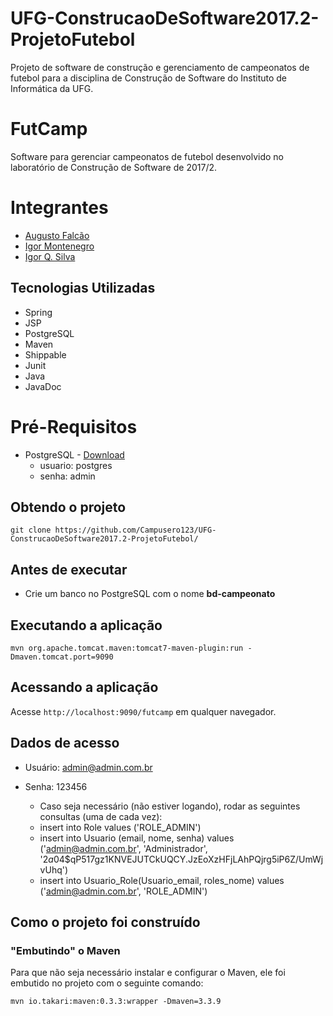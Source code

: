 # UFG-ConstrucaoDeSoftware2017.2-ProjetoFutebol
Projeto de software de construção e gerenciamento de campeonatos de futebol para a disciplina de Construção de Software do Instituto de Informática da UFG.

# FutCamp
Software para gerenciar campeonatos de futebol desenvolvido no laboratório de Construção de Software de 2017/2.

# Integrantes

* [Augusto Falcão](https://github.com/Campusero123)
* [Igor Montenegro](https://github.com/IgorMontenegro)
* [Igor Q. Silva](https://github.com/igorqsilva)

## Tecnologias Utilizadas

* Spring
* JSP
* PostgreSQL
* Maven
* Shippable
* Junit
* Java
* JavaDoc

# Pré-Requisitos

* PostgreSQL - [Download](https://www.enterprisedb.com/downloads/postgres-postgresql-downloads#windows) 
  - usuario: postgres
  - senha: admin

## Obtendo o projeto

`git clone https://github.com/Campusero123/UFG-ConstrucaoDeSoftware2017.2-ProjetoFutebol/`

## Antes de executar

- Crie um banco no PostgreSQL com o nome <b>bd-campeonato</b>

## Executando a aplicação

`mvn org.apache.tomcat.maven:tomcat7-maven-plugin:run -Dmaven.tomcat.port=9090`

## Acessando a aplicação

Acesse `http://localhost:9090/futcamp` em qualquer navegador.

## Dados de acesso

- Usuário: admin@admin.com.br
- Senha: 123456

	* Caso seja necessário (não estiver logando), rodar as seguintes consultas (uma de cada vez):
	- insert into Role values ('ROLE_ADMIN')
	- insert into Usuario (email, nome, senha) values ('admin@admin.com.br', 'Administrador', '$2a$04$qP517gz1KNVEJUTCkUQCY.JzEoXzHFjLAhPQjrg5iP6Z/UmWjvUhq')
	- insert into Usuario_Role(Usuario_email, roles_nome) values ('admin@admin.com.br', 'ROLE_ADMIN')

## Como o projeto foi construído

### "Embutindo" o Maven

Para que não seja necessário instalar e configurar o Maven, ele foi embutido no projeto com o seguinte comando:

`mvn io.takari:maven:0.3.3:wrapper -Dmaven=3.3.9`
